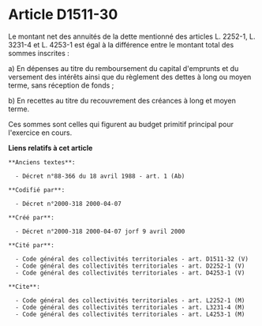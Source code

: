 # Article D1511-30

Le montant net des annuités de la dette mentionné des articles L. 2252-1, L. 3231-4 et L. 4253-1 est égal à la différence
entre le montant total des sommes inscrites :

a) En dépenses au titre du remboursement du capital d'emprunts et du versement des intérêts ainsi que du règlement des dettes
à long ou moyen terme, sans réception de fonds ;

b) En recettes au titre du recouvrement des créances à long et moyen terme.

Ces sommes sont celles qui figurent au budget primitif principal pour l'exercice en cours.

**Liens relatifs à cet article**

	**Anciens textes**:

	  - Décret n°88-366 du 18 avril 1988 - art. 1 (Ab)

	**Codifié par**:

	  - Décret n°2000-318 2000-04-07

	**Créé par**:

	  - Décret n°2000-318 2000-04-07 jorf 9 avril 2000

	**Cité par**:

	  - Code général des collectivités territoriales - art. D1511-32 (V)
	  - Code général des collectivités territoriales - art. D2252-1 (V)
	  - Code général des collectivités territoriales - art. D4253-1 (V)

	**Cite**:

	  - Code général des collectivités territoriales - art. L2252-1 (M)
	  - Code général des collectivités territoriales - art. L3231-4 (M)
	  - Code général des collectivités territoriales - art. L4253-1 (M)
